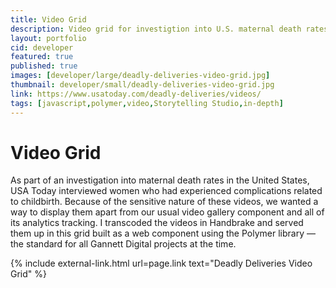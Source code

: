 ```yaml
---
title: Video Grid
description: Video grid for investigtion into U.S. maternal death rates
layout: portfolio
cid: developer
featured: true
published: true
images: [developer/large/deadly-deliveries-video-grid.jpg]
thumbnail: developer/small/deadly-deliveries-video-grid.jpg
link: https://www.usatoday.com/deadly-deliveries/videos/
tags: [javascript,polymer,video,Storytelling Studio,in-depth]
---
```


# Video Grid

As part of an investigation into maternal death rates in the United States, USA Today interviewed women who had experienced complications related to childbirth. Because of the sensitive nature of these videos, we wanted a way to display them apart from our usual video gallery component and all of its analytics tracking. I transcoded the videos in Handbrake and served them up in this grid built as a web component using the Polymer library — the standard for all Gannett Digital projects at the time.

{% include external-link.html url=page.link text="Deadly Deliveries Video Grid" %}

